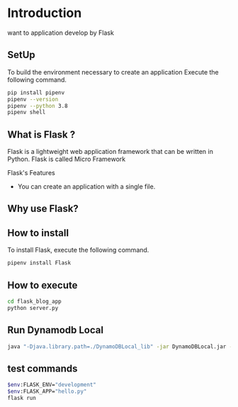 # Introduction

want to application develop by Flask

## SetUp

To build the environment necessary to create an application
Execute the following command.

```bash
pip install pipenv
pipenv --version
pipenv --python 3.8
pipenv shell
```

## What is Flask ?

Flask is a lightweight web application framework that can be written in Python.
Flask is called Micro Framework

Flask's Features

- You can create an application with a single file.

## Why use Flask?

## How to install

To install Flask, execute the following command.

```bash
pipenv install Flask
```

## How to execute

```bash
cd flask_blog_app
python server.py
```

## Run Dynamodb Local

```bash
java "-Djava.library.path=./DynamoDBLocal_lib" -jar DynamoDBLocal.jar -sharedDb
```

## test commands

```bash
$env:FLASK_ENV="development"
$env:FLASK_APP="hello.py"
flask run
```
